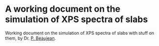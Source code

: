 # A working document on the simulation of XPS spectra of slabs

Working document on the simulation of XPS spectra of slabs with stuff on them, by Dr. [P. Beaujean](https://pierrebeaujean.net).
